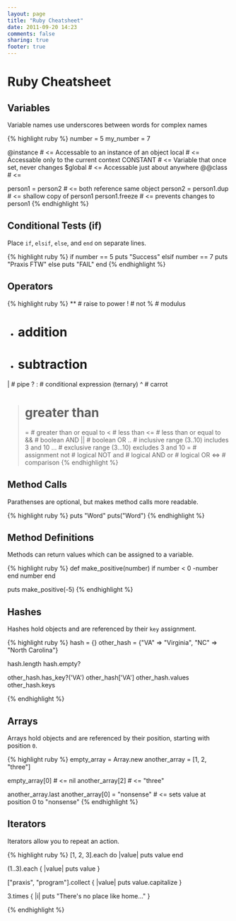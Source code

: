 ```yaml
---
layout: page
title: "Ruby Cheatsheet"
date: 2011-09-20 14:23
comments: false
sharing: true
footer: true
---
```

# Ruby Cheatsheet


## Variables
Variable names use underscores between words for complex names

{% highlight ruby %}
number = 5
my_number = 7

@instance # <= Accessable to an instance of an object
local     # <= Accessable only to the current context
CONSTANT  # <= Variable that once set, never changes
$global   # <= Accessable just about anywhere
@@class   # <= 

person1 = person2     # <= both reference same object
person2 = person1.dup # <= shallow copy of person1
person1.freeze        # <= prevents changes to person1
{% endhighlight %}

## Conditional Tests (if)

Place `if`, `elsif`, `else`, and `end` on separate lines. 

{% highlight ruby %}
if number == 5
  puts "Success"
elsif number == 7
  puts "Praxis FTW"
else
  puts "FAIL"
end
{% endhighlight %}

## Operators

{% highlight ruby %}
**   # raise to power
!    # not
%    # modulus
+    # addition
-    # subtraction
|    # pipe
? :  # conditional expression (ternary) 
^    # carrot
>    # greater than
>=   # greater than or equal to
<    # less than
<=   # less than or equal to
&&   # boolean AND
||   # boolean OR
..   # inclusive range (3..10) includes 3 and 10
...  # exclusive range (3...10) excludes 3 and 10 
=    # assignment
not  # logical NOT
and  # logical AND
or   # logical OR
<=>  # comparison
{% endhighlight %}

## Method Calls

Parathenses are optional, but makes method calls more readable.

{% highlight ruby %}
puts "Word"
puts("Word")
{% endhighlight %}


## Method Definitions

Methods can return values which can be assigned to a variable.

{% highlight ruby %}
def make_positive(number)
  if number < 0
    -number
  end
  number
end

puts make_positive(-5)
{% endhighlight %}

## Hashes

Hashes hold objects and are referenced by their `key` assignment. 

{% highlight ruby %}
hash = {}
other_hash = {"VA" => "Virginia", "NC" => "North Carolina"}

hash.length
hash.empty?

other_hash.has_key?('VA')
other_hash['VA']
other_hash.values
other_hash.keys

{% endhighlight %}

## Arrays

Arrays hold objects and are referenced by their position, starting with
position `0`.

{% highlight ruby %}
empty_array = Array.new
another_array = [1, 2, "three"]

empty_array[0]   # <= nil
another_array[2] # <= "three"

another_array.last
another_array[0] = "nonsense" # <= sets value at position 0 to
"nonsense"
{% endhighlight %}


## Iterators
Iterators allow you to repeat an action.

{% highlight ruby %}
[1, 2, 3].each do |value|
  puts value
end

(1..3).each { |value| puts value }

["praxis", "program"].collect { |value| puts value.capitalize }

3.times { |i| puts "There's no place like home..." }

{% endhighlight %}



